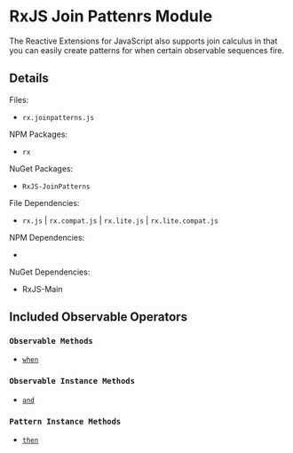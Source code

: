 # RxJS Join Pattenrs Module #

The Reactive Extensions for JavaScript also supports join calculus in that you can easily create patterns for when certain observable sequences fire.

## Details ##

Files:
- `rx.joinpatterns.js`

NPM Packages:
- `rx`

NuGet Packages:
- `RxJS-JoinPatterns`

File Dependencies:
- `rx.js` | `rx.compat.js` | `rx.lite.js` | `rx.lite.compat.js`

NPM Dependencies:
- <None>

NuGet Dependencies:
- RxJS-Main

## Included Observable Operators ##

### `Observable Methods`
- [`when`](../api/core/observable.md#rxobservablewhenargs)

### `Observable Instance Methods`
- [`and`](../api/core/observable.md#rxobservableprototypeandrightsource)

### `Pattern Instance Methods`
- [`then`](../api/core/observable.md#)